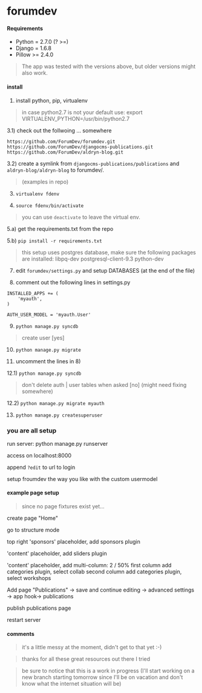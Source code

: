 # forumdev


#### Requirements


* Python = 2.7.0 (? >=)
* Django = 1.6.8 
* Pillow >= 2.4.0

> The app was tested with the versions above, but older versions might also work.

#### install


1) install python, pip, virtualenv
 
> in case python2.7 is not your default use:
> export VIRTUALENV_PYTHON=/usr/bin/python2.7

3.1) check out the follwoing ... somewhere
```
https://github.com/ForumDev/forumdev.git
https://github.com/ForumDev/djangocms-publications.git
https://github.com/ForumDev/aldryn-blog.git
```
3.2) create a symlink from `djangocms-publications/publications` and `aldryn-blog/aldryn-blog` to forumdev/. 
> (examples in repo)

3) `virtualenv fdenv`
 
4) `source fdenv/bin/activate`

> you can use `deactivate` to leave the virtual env.

5.a) get the requirements.txt from the repo

5.b) `pip install -r requirements.txt`

> this setup uses postgres database, make sure the following packages are installed: libpq-dev postgresql-client-9.3 python-dev

7) edit `forumdev/settings.py` and setup  DATABASES (at the end of the file)

8) comment out the following lines in settings.py

```
INSTALLED_APPS += (
    'myauth',
)

AUTH_USER_MODEL = 'myauth.User'
```

9) `python manage.py syncdb`

> create user [yes]

10) `python manage.py migrate`

11) uncomment the lines in 8)

12.1) `python manage.py syncdb`
> don't delete auth | user tables when asked [no] (might need fixing somewhere)

12.2) `python manage.py migrate myauth`

13) `python manage.py createsuperuser`


### you are all setup 

run server:
python manage.py runserver

access on localhost:8000

append `?edit` to url to login

setup froumdev the way you like with the custom usermodel

#### example page setup

> since no page fixtures exist yet...

create page "Home"

go to structure mode

top right 'sponsors' placeholder, add sponsors plugin

'content' placeholder, add sliders plugin

'content' placeholder, add multi-column: 2 / 50%
first column add categories plugin, select collab
second column add categories plugin, select workshops

Add page "Publications" -> save and continue editing -> advanced settings -> app hook-> publications

publish publications page

restart server


#### comments
>it's a little messy at the moment, didn't get to that yet :-)

>thanks for all these great resources out there I tried

>be sure to notice that this is a work in progress (I'll start working on a new branch starting tomorrow since I'll be on vacation and don't know what the internet situation will be)

